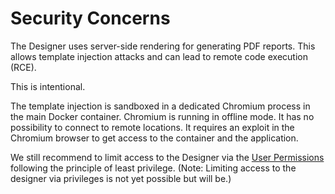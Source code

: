 # Security Concerns

The Designer uses server-side rendering for generating PDF reports. This allows template injection attacks and can lead to remote code execution (RCE).

This is intentional.

The template injection is sandboxed in a dedicated Chromium process in the main Docker container. Chromium is running in offline mode. It has no possibility to connect to remote locations. It requires an exploit in the Chromium browser to get access to the container and the application.

We still recommend to limit access to the Designer via the [User Permissions](/user-permissions) following the principle of least privilege. (Note: Limiting access to the designer via privileges is not yet possible but will be.)
